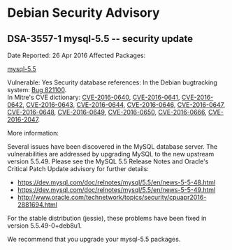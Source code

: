 
Debian Security Advisory
========================


DSA-3557-1 mysql-5.5 -- security update
---------------------------------------



Date Reported:
26 Apr 2016
Affected Packages:

[mysql-5.5](https://packages.debian.org/src:mysql-5.5)

Vulnerable:
Yes
Security database references:
In the Debian bugtracking system: [Bug 821100](https://bugs.debian.org/cgi-bin/bugreport.cgi?bug=821100).  
In Mitre's CVE dictionary: [CVE-2016-0640](https://security-tracker.debian.org/tracker/CVE-2016-0640), [CVE-2016-0641](https://security-tracker.debian.org/tracker/CVE-2016-0641), [CVE-2016-0642](https://security-tracker.debian.org/tracker/CVE-2016-0642), [CVE-2016-0643](https://security-tracker.debian.org/tracker/CVE-2016-0643), [CVE-2016-0644](https://security-tracker.debian.org/tracker/CVE-2016-0644), [CVE-2016-0646](https://security-tracker.debian.org/tracker/CVE-2016-0646), [CVE-2016-0647](https://security-tracker.debian.org/tracker/CVE-2016-0647), [CVE-2016-0648](https://security-tracker.debian.org/tracker/CVE-2016-0648), [CVE-2016-0649](https://security-tracker.debian.org/tracker/CVE-2016-0649), [CVE-2016-0650](https://security-tracker.debian.org/tracker/CVE-2016-0650), [CVE-2016-0666](https://security-tracker.debian.org/tracker/CVE-2016-0666), [CVE-2016-2047](https://security-tracker.debian.org/tracker/CVE-2016-2047).  

More information:

Several issues have been discovered in the MySQL database server. The
vulnerabilities are addressed by upgrading MySQL to the new upstream
version 5.5.49. Please see the MySQL 5.5 Release Notes and Oracle's
Critical Patch Update advisory for further details:


* <https://dev.mysql.com/doc/relnotes/mysql/5.5/en/news-5-5-48.html>
* <https://dev.mysql.com/doc/relnotes/mysql/5.5/en/news-5-5-49.html>
* <http://www.oracle.com/technetwork/topics/security/cpuapr2016-2881694.html>


For the stable distribution (jessie), these problems have been fixed in
version 5.5.49-0+deb8u1.


We recommend that you upgrade your mysql-5.5 packages.





